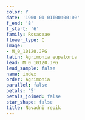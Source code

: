 ```yaml
---
color: Y
date: '1900-01-01T00:00:00'
f_end: '8'
f_start: '6'
family: Rosaceae
flower_type: C
image:
- M_0_10120.JPG
latin: Agrimonia eupatoria
lead: M_0_10120.JPG
lead_sample: false
name: index
order: Agrimonia
parallel: false
petals: '5'
petals_joined: false
star_shape: false
title: Navadni repik
---
```


